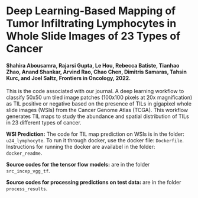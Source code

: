 # Deep Learning-Based Mapping of Tumor Infiltrating Lymphocytes in Whole Slide Images of 23 Types of Cancer  
 
#### Shahira Abousamra, Rajarsi Gupta, Le Hou, Rebecca Batiste, Tianhao Zhao, Anand Shankar, Arvind Rao, Chao Chen, Dimitris Samaras, Tahsin Kurc, and Joel Saltz, Frontiers in Oncology, 2022.
 
This is the code associated with our journal. 
A deep learning workflow to classify 50x50 um tiled image patches (100x100 pixels at 20x magnification) as TIL positive or negative based on the presence of TILs in gigapixel whole slide images (WSIs) from the Cancer Genome Atlas (TCGA). This workflow generates TIL maps to study the abundance and spatial distribution of TILs in 23 different types of cancer.

**WSI Prediction:** 
The code for TIL map prediction on WSIs is in the folder: `u24_lymphocyte`.
To run it through docker, use the docker file: `Dockerfile`.
Instructions for running the docker are availabel in the folder: `docker_readme`.

**Source codes for the tensor flow models:** 
are in the folder `src_incep_vgg_tf`.

**Source codes for processing predictions on test data:** 
are in the folder `process_results`.


 
